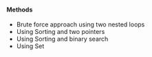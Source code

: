 #### Methods
* Brute force approach using two nested loops
* Using Sorting and two pointers
* Using Sorting and binary search
* Using Set
